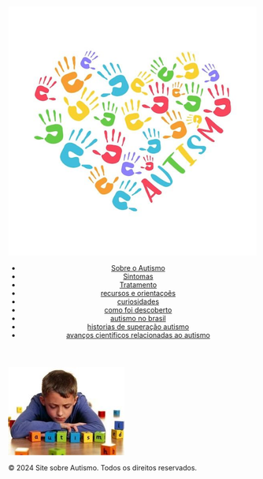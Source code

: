 <!autismo.html>
<html lang="pt-br">
<head>
  <meta charset="UTF-8">
  <meta name="viewport" content="width=device-width, initial-scale=1.0">
  <link rel="stylesheet" href="autismo.css">
  <title>Site sobre Autismo</title>
</head>
<body>
  <header>
    <h1></h1><img src="autismo.jpg" class="logo"></h1>
    <nav>
      <ul>
        <li> <a href="sobre.html">Sobre o Autismo</a></li>
        <li> <a href="sintomas.html">Sintomas</a></li>
        <li> <a href="tratamento.html">Tratamento</a></li>
        <li> <a href="recursos e orientaçoẽs.html">recursos e orientaçoẽs</a></li>
        <li> <a href="curiosidades.html">curiosidades</a></li>
        <li> <a href="como foi descoberto.html">como foi descoberto</a></li>
        <li> <a href="autismo no brasil.html">autismo no brasil</a></li>
        <li> <a href="historias.html">historias de superação autismo</a></li>
        <li> <a href="avanços científicos relacionadas ao autismo.html">avanços científicos relacionadas ao autismo</a></li>
      </ul>
    </nav>
  </header>
  <div>
    <img src="autismo3.jpg" class="imagem">
    </div>

  <footer>
    <p>&copy; 2024 Site sobre Autismo. Todos os direitos reservados.</p>
  </footer>
</body>
</html>

